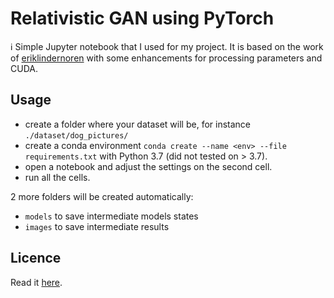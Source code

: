 # Relativistic GAN using PyTorch

ℹ️ Simple Jupyter notebook that I used for my project. It is based on the work of [eriklindernoren](https://github.com/eriklindernoren/PyTorch-GAN/blob/master/implementations/relativistic_gan/relativistic_gan.py) with some enhancements for processing parameters and CUDA.

## Usage

* create a folder where your dataset will be, for instance `./dataset/dog_pictures/`
* create a conda environment `conda create --name <env> --file requirements.txt` with Python 3.7 (did not tested on > 3.7).
* open a notebook and adjust the settings on the second cell.
* run all the cells.

2 more folders will be created automatically:

* `models` to save intermediate models states
* `images` to save intermediate results

## Licence

Read it [here](LICENCE).
